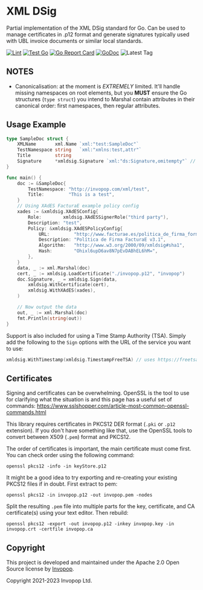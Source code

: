 # XML DSig

Partial implementation of the XML DSig standard for Go. Can be used to manage certificates in .p12 format and generate signatures typically used with UBL invoice documents or similar local standards.

[![Lint](https://github.com/StephanoAH/xmldsig/actions/workflows/lint.yaml/badge.svg)](https://github.com/StephanoAH/xmldsig/actions/workflows/lint.yaml)
[![Test Go](https://github.com/StephanoAH/xmldsig/actions/workflows/test.yaml/badge.svg)](https://github.com/StephanoAH/xmldsig/actions/workflows/test.yaml)
[![Go Report Card](https://goreportcard.com/badge/github.com/StephanoAH/xmldsig)](https://goreportcard.com/report/github.com/StephanoAH/xmldsig)
[![GoDoc](https://godoc.org/github.com/StephanoAH/xmldsig?status.svg)](https://godoc.org/github.com/StephanoAH/xmldsig)
![Latest Tag](https://img.shields.io/github/v/tag/invopop/xmldsig)

## NOTES

- Canonicalisation: at the moment is _EXTREMELY_ limited. It'll handle missing namespaces on root elements, but you **MUST** ensure the Go structures (`type struct`) you intend to Marshal contain attributes in their canonical order: first namespaces, then regular attributes.

## Usage Example

```go
type SampleDoc struct {
	XMLName       xml.Name `xml:"test:SampleDoc"`
	TestNamespace string   `xml:"xmlns:test,attr"`
	Title         string
	Signature     *xmldsig.Signature `xml:"ds:Signature,omitempty"` // Add signature object!
}

func main() {
    doc := &SampleDoc{
		TestNamespace: "http://invopop.com/xml/test",
		Title:         "This is a test",
	}
	// Using XAdES FacturaE example policy config
	xades := &xmldsig.XAdESConfig{
		Role:        xmldsig.XAdESSignerRole("third party"),
		Description: "test",
		Policy: &xmldsig.XAdESPolicyConfig{
			URL:         "http://www.facturae.es/politica_de_firma_formato_facturae/politica_de_firma_formato_facturae_v3_1.pdf",
			Description: "Política de Firma FacturaE v3.1",
			Algorithm:   "http://www.w3.org/2000/09/xmldsig#sha1",
			Hash:        "Ohixl6upD6av8N7pEvDABhEL6hM=",
		},
	}
    data, _ := xml.Marshal(doc)
    cert, _ := xmldsig.LoadCertificate("./invopop.p12", "invopop")
    doc.Signature, _ = xmldsig.Sign(data,
		xmldsig.WithCertificate(cert),
		xmldsig.WithXAdES(xades),
	)

    // Now output the data
    out, _ := xml.Marshal(doc)
    fmt.Println(string(out))
}
```

Support is also included for using a Time Stamp Authority (TSA). Simply add the following to the `Sign` options with the URL of the service you want to use:

```go
xmldsig.WithTimestamp(xmldsig.TimestampFreeTSA) // uses https://freetsa.org/tsr
```

## Certificates

Signing and certificates can be overwhelming. OpenSSL is the tool to use for clarifying what the situation is and this page has a useful set of commands: https://www.sslshopper.com/article-most-common-openssl-commands.html

This library requires certificates in PKCS12 DER format (`.pki` or `.p12` extension). If you don't have something like that, use the OpenSSL tools to convert between X509 (`.pem`) format and PKCS12.

The order of certificates is important, the main certificate must come first. You can check order using the following command:

```
openssl pkcs12 -info -in keyStore.p12
```

It might be a good idea to try exporting and re-creating your existing PKCS12 files if in doubt. First extract to pem:

```
openssl pkcs12 -in invopop.p12 -out invopop.pem -nodes
```

Split the resulting `.pem` file into multiple parts for the key, certificate, and CA certificate(s) using your text editor. Then rebuild:

```
openssl pkcs12 -export -out invopop.p12 -inkey invopop.key -in invopop.crt -certfile invopop.ca
```

## Copyright

This project is developed and maintained under the Apache 2.0 Open Source license by [Invopop](https://invopop.com).

Copyright 2021-2023 Invopop Ltd.
